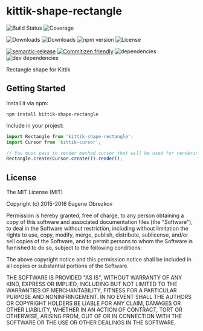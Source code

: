 # kittik-shape-rectangle

![Build Status](https://img.shields.io/travis/kittikjs/shape-rectangle.svg)
![Coverage](https://img.shields.io/coveralls/kittikjs/shape-rectangle.svg)

![Downloads](https://img.shields.io/npm/dm/kittik-shape-rectangle.svg)
![Downloads](https://img.shields.io/npm/dt/kittik-shape-rectangle.svg)
![npm version](https://img.shields.io/npm/v/kittik-shape-rectangle.svg)
![License](https://img.shields.io/npm/l/kittik-shape-rectangle.svg)

[![semantic-release](https://img.shields.io/badge/%20%20%F0%9F%93%A6%F0%9F%9A%80-semantic--release-e10079.svg)](https://github.com/semantic-release/semantic-release)
[![Commitizen friendly](https://img.shields.io/badge/commitizen-friendly-brightgreen.svg)](http://commitizen.github.io/cz-cli/)
![dependencies](https://img.shields.io/david/kittikjs/shape-rectangle.svg)
![dev dependencies](https://img.shields.io/david/dev/kittikjs/shape-rectangle.svg)

Rectangle shape for Kittik

## Getting Started

Install it via npm:

```shell
npm install kittik-shape-rectangle
```

Include in your project:

```javascript
import Rectangle from 'kittik-shape-rectangle';
import Cursor from 'kittik-cursor';

// You must pass to render method cursor that will be used for rendering the shape
Rectangle.create(Cursor.create()).render();
```

## License

The MIT License (MIT)

Copyright (c) 2015-2016 Eugene Obrezkov

Permission is hereby granted, free of charge, to any person obtaining a copy
of this software and associated documentation files (the "Software"), to deal
in the Software without restriction, including without limitation the rights
to use, copy, modify, merge, publish, distribute, sublicense, and/or sell
copies of the Software, and to permit persons to whom the Software is
furnished to do so, subject to the following conditions:

The above copyright notice and this permission notice shall be included in all
copies or substantial portions of the Software.

THE SOFTWARE IS PROVIDED "AS IS", WITHOUT WARRANTY OF ANY KIND, EXPRESS OR
IMPLIED, INCLUDING BUT NOT LIMITED TO THE WARRANTIES OF MERCHANTABILITY,
FITNESS FOR A PARTICULAR PURPOSE AND NONINFRINGEMENT. IN NO EVENT SHALL THE
AUTHORS OR COPYRIGHT HOLDERS BE LIABLE FOR ANY CLAIM, DAMAGES OR OTHER
LIABILITY, WHETHER IN AN ACTION OF CONTRACT, TORT OR OTHERWISE, ARISING FROM,
OUT OF OR IN CONNECTION WITH THE SOFTWARE OR THE USE OR OTHER DEALINGS IN THE
SOFTWARE.
